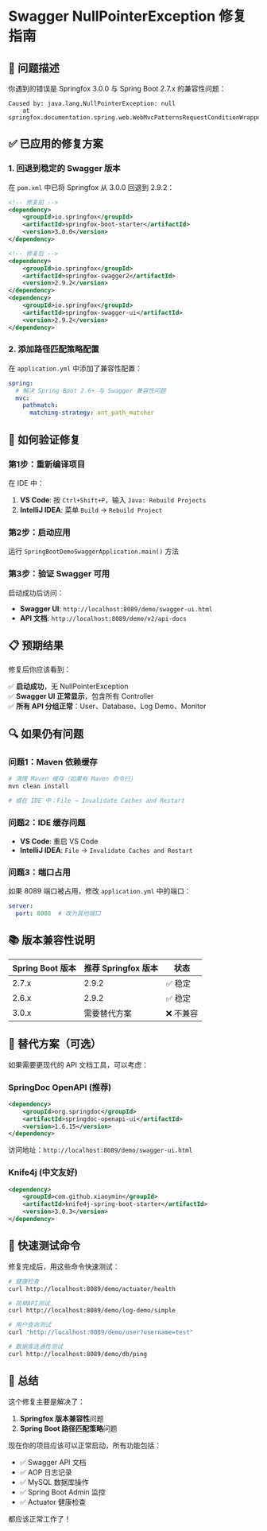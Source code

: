 # Swagger NullPointerException 修复指南

## 🚨 问题描述

你遇到的错误是 Springfox 3.0.0 与 Spring Boot 2.7.x 的兼容性问题：

```
Caused by: java.lang.NullPointerException: null
    at springfox.documentation.spring.web.WebMvcPatternsRequestConditionWrapper.getPatterns
```

## ✅ 已应用的修复方案

### 1. 回退到稳定的 Swagger 版本

在 `pom.xml` 中已将 Springfox 从 3.0.0 回退到 2.9.2：

```xml
<!-- 修复前 -->
<dependency>
    <groupId>io.springfox</groupId>
    <artifactId>springfox-boot-starter</artifactId>
    <version>3.0.0</version>
</dependency>

<!-- 修复后 -->
<dependency>
    <groupId>io.springfox</groupId>
    <artifactId>springfox-swagger2</artifactId>
    <version>2.9.2</version>
</dependency>
<dependency>
    <groupId>io.springfox</groupId>
    <artifactId>springfox-swagger-ui</artifactId>
    <version>2.9.2</version>
</dependency>
```

### 2. 添加路径匹配策略配置

在 `application.yml` 中添加了兼容性配置：

```yaml
spring:
  # 解决 Spring Boot 2.6+ 与 Swagger 兼容性问题
  mvc:
    pathmatch:
      matching-strategy: ant_path_matcher
```

## 🚀 如何验证修复

### 第1步：重新编译项目

在 IDE 中：
1. **VS Code**: 按 `Ctrl+Shift+P`，输入 `Java: Rebuild Projects`
2. **IntelliJ IDEA**: 菜单 `Build` → `Rebuild Project`

### 第2步：启动应用

运行 `SpringBootDemoSwaggerApplication.main()` 方法

### 第3步：验证 Swagger 可用

启动成功后访问：
- **Swagger UI**: `http://localhost:8089/demo/swagger-ui.html`
- **API 文档**: `http://localhost:8089/demo/v2/api-docs`

## 📋 预期结果

修复后你应该看到：

✅ **启动成功**，无 NullPointerException  
✅ **Swagger UI 正常显示**，包含所有 Controller  
✅ **所有 API 分组正常**：User、Database、Log Demo、Monitor  

## 🔍 如果仍有问题

### 问题1：Maven 依赖缓存
```bash
# 清理 Maven 缓存（如果有 Maven 命令行）
mvn clean install

# 或在 IDE 中：File → Invalidate Caches and Restart
```

### 问题2：IDE 缓存问题
- **VS Code**: 重启 VS Code
- **IntelliJ IDEA**: `File` → `Invalidate Caches and Restart`

### 问题3：端口占用
如果 8089 端口被占用，修改 `application.yml` 中的端口：
```yaml
server:
  port: 8088  # 改为其他端口
```

## 📚 版本兼容性说明

| Spring Boot 版本 | 推荐 Springfox 版本 | 状态 |
|------------------|-------------------|------|
| 2.7.x | 2.9.2 | ✅ 稳定 |
| 2.6.x | 2.9.2 | ✅ 稳定 |
| 3.0.x | 需要替代方案 | ❌ 不兼容 |

## 🎯 替代方案（可选）

如果需要更现代的 API 文档工具，可以考虑：

### SpringDoc OpenAPI (推荐)
```xml
<dependency>
    <groupId>org.springdoc</groupId>
    <artifactId>springdoc-openapi-ui</artifactId>
    <version>1.6.15</version>
</dependency>
```

访问地址：`http://localhost:8089/demo/swagger-ui.html`

### Knife4j (中文友好)
```xml
<dependency>
    <groupId>com.github.xiaoymin</groupId>
    <artifactId>knife4j-spring-boot-starter</artifactId>
    <version>3.0.3</version>
</dependency>
```

## 🔧 快速测试命令

修复完成后，用这些命令快速测试：

```bash
# 健康检查
curl http://localhost:8089/demo/actuator/health

# 简单API测试
curl http://localhost:8089/demo/log-demo/simple

# 用户查询测试
curl "http://localhost:8089/demo/user?username=test"

# 数据库连通性测试
curl http://localhost:8089/demo/db/ping
```

## 📖 总结

这个修复主要是解决了：
1. **Springfox 版本兼容性**问题
2. **Spring Boot 路径匹配策略**问题

现在你的项目应该可以正常启动，所有功能包括：
- ✅ Swagger API 文档
- ✅ AOP 日志记录
- ✅ MySQL 数据库操作
- ✅ Spring Boot Admin 监控
- ✅ Actuator 健康检查

都应该正常工作了！
